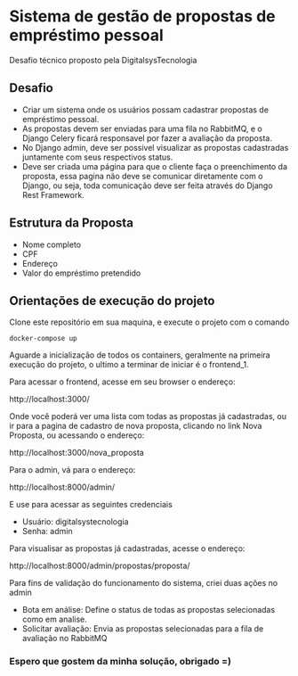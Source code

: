 # Sistema de gestão de propostas de empréstimo pessoal

Desafio técnico proposto pela DigitalsysTecnologia

## Desafio

- Criar um sistema onde os usuários possam cadastrar propostas de empréstimo pessoal.
- As propostas devem ser enviadas para uma fila no RabbitMQ, e o Django Celery ficará responsavel por fazer a avaliação da proposta.
- No Django admin, deve ser possivel visualizar as propostas cadastradas juntamente com seus respectivos status.
- Deve ser criada uma página para que o cliente faça o preenchimento da proposta, essa pagina não deve se comunicar diretamente com o Django, ou seja, toda comunicação deve ser feita através do Django Rest Framework.

## Estrutura da Proposta

- Nome completo
- CPF
- Endereço
- Valor do empréstimo pretendido

## Orientações de execução do projeto

Clone este repositório em sua maquina, e execute o projeto com o comando 
```
docker-compose up
```
Aguarde a inicialização de todos os containers, geralmente na primeira execução do projeto, o ultimo a terminar de iniciar é o frontend_1.

Para acessar o frontend, acesse em seu browser o endereço:

http://localhost:3000/

Onde você poderá ver uma lista com todas as propostas já cadastradas, ou ir para a pagina de cadastro de nova proposta, clicando no link Nova Proposta, ou acessando o endereço:

http://localhost:3000/nova_proposta

Para o admin, vá para o endereço:

http://localhost:8000/admin/

E use para acessar as seguintes credenciais

- Usuário: digitalsystecnologia
- Senha: admin

Para visualisar as propostas já cadastradas, acesse o endereço:

http://localhost:8000/admin/propostas/proposta/

Para fins de validação do funcionamento do sistema, criei duas ações no admin
- Bota em análise: Define o status de todas as propostas selecionadas como em analise.
- Solicitar avaliação: Envia as propostas selecionadas para a fila de avaliação no RabbitMQ

### Espero que gostem da minha solução, obrigado =)